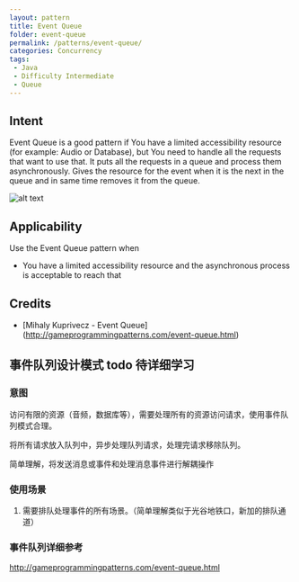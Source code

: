 ```yaml
---
layout: pattern
title: Event Queue
folder: event-queue
permalink: /patterns/event-queue/
categories: Concurrency
tags:
 - Java
 - Difficulty Intermediate
 - Queue
---
```


## Intent
Event Queue is a good pattern if You have a limited accessibility resource (for example: 
Audio or Database), but You need to handle all the requests that want to use that.
It puts all the requests in a queue and process them asynchronously.
Gives the resource for the event when it is the next in the queue and in same time
removes it from the queue.

![alt text](./etc/model.png "Event Queue")

## Applicability
Use the Event Queue pattern when

* You have a limited accessibility resource and the asynchronous process is acceptable to reach that

## Credits

* [Mihaly Kuprivecz - Event Queue] (http://gameprogrammingpatterns.com/event-queue.html)

## 事件队列设计模式  todo 待详细学习

### 意图
访问有限的资源（音频，数据库等），需要处理所有的资源访问请求，使用事件队列模式合理。

将所有请求放入队列中，异步处理队列请求，处理完请求移除队列。

简单理解，将发送消息或事件和处理消息事件进行解耦操作
### 使用场景
1. 需要排队处理事件的所有场景。（简单理解类似于光谷地铁口，新加的排队通道）

### 事件队列详细参考
http://gameprogrammingpatterns.com/event-queue.html
